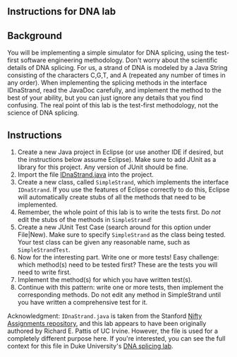 Instructions for DNA lab
------------------------

## Background

You will be implementing a simple simulator for DNA splicing, using
the test-first software engineering methodology. Don't worry about the
scientific details of DNA splicing. For us, a strand of DNA is modeled
by a Java String consisting of the characters C,G,T, and A (repeated
any number of times in any order). When implementing the splicing
methods in the interface IDnaStrand, read the JavaDoc carefully, and
implement the method to the best of your ability, but you can just
ignore any details that you find confusing. The real point of this lab
is the test-first methodology, not the science of DNA splicing.

## Instructions

1.  Create a new Java project in Eclipse (or use another IDE if desired, but the instructions below assume Eclipse). Make sure to add JUnit as a
    library for this project. Any version of JUnit should be fine.
2.  Import the file [IDnaStrand.java](IDnaStrand.java) into the
    project.
3.  Create a new class, called `SimpleStrand`, which implements the
    interface `IDnaStrand`. If you use the features of Eclipse correctly
    to do this, Eclipse will automatically create stubs of all the
    methods that need to be implemented.
4.  Remember, the whole point of this lab is to write the tests
    first. Do _not_ edit the stubs of the methods in `SimpleStrand`!
5.  Create a new JUnit Test Case (search around for this option under
    File|New). Make sure to specify `SimpleStrand` as the class being
    tested. Your test class can be given any reasonable name, such as
    `SimpleStrandTest`.
6.  Now for the interesting part. Write one or more tests! Easy
    challenge: which method(s) need to be tested first? These are the
    tests you will need to write first.
7.  Implement the method(s) for which you have written test(s).
8.  Continue with this pattern: write one or more tests, then
    implement the corresponding methods. Do not edit any method in
    SimpleStrand until you have written a comprehensive test for it.

Acknowledgment: `IDnaStrand.java` is taken from the Stanford [Nifty
Assignments repository](http://nifty.stanford.edu/), and this lab
appears to have been originally authored by Richard E. Pattis of UC
Irvine. However, the file is used for a completely different purpose
here. If you're interested, you can see the full context for this file
in Duke University's [DNA splicing
lab](http://nifty.stanford.edu/2009/astrachan-dna/).
